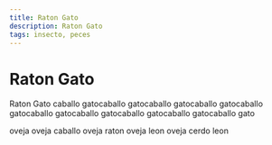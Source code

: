 ```yaml
---
title: Raton Gato
description: Raton Gato
tags: insecto, peces
---
```


# Raton Gato

Raton Gato caballo gatocaballo gatocaballo gatocaballo gatocaballo gatocaballo gatocaballo gatocaballo gatocaballo gatocaballo gato

oveja oveja caballo oveja raton oveja leon oveja cerdo leon